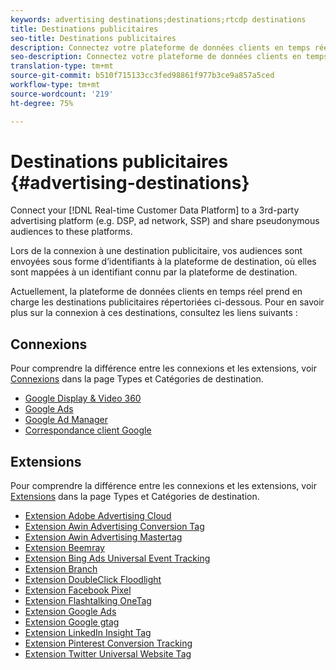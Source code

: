 ```yaml
---
keywords: advertising destinations;destinations;rtcdp destinations
title: Destinations publicitaires
seo-title: Destinations publicitaires
description: Connectez votre plateforme de données clients en temps réel à une plateforme publicitaire tierce (DSP, Ad Network, SSP, par exemple) et partagez des audiences pseudonymes sur ces plateformes.
seo-description: Connectez votre plateforme de données clients en temps réel à une plateforme publicitaire tierce (DSP, Ad Network, SSP, par exemple) et partagez des audiences pseudonymes sur ces plateformes.
translation-type: tm+mt
source-git-commit: b510f715133cc3fed98861f977b3ce9a857a5ced
workflow-type: tm+mt
source-wordcount: '219'
ht-degree: 75%

---
```



# Destinations publicitaires {#advertising-destinations}

Connect your [!DNL Real-time Customer Data Platform] to a 3rd-party advertising platform (e.g. DSP, ad network, SSP) and share pseudonymous audiences to these platforms.

Lors de la connexion à une destination publicitaire, vos audiences sont envoyées sous forme d’identifiants à la plateforme de destination, où elles sont mappées à un identifiant connu par la plateforme de destination.

Actuellement, la plateforme de données clients en temps réel prend en charge les destinations publicitaires répertoriées ci-dessous. Pour en savoir plus sur la connexion à ces destinations, consultez les liens suivants :

## Connexions

Pour comprendre la différence entre les connexions et les extensions, voir [Connexions](/help/rtcdp/destinations/destination-types.md#connections) dans la page Types et Catégories de destination.


* [Google Display &amp; Video 360](/help/rtcdp/destinations/google-dv360-destination.md)
* [Google Ads](/help/rtcdp/destinations/google-ads-destination.md)
* [Google Ad Manager](/help/rtcdp/destinations/google-ad-manager-destination.md)
* [Correspondance client Google](/help/rtcdp/destinations/google-customer-match-destination.md)


## Extensions

Pour comprendre la différence entre les connexions et les extensions, voir [Extensions](/help/rtcdp/destinations/destination-types.md#extensions) dans la page Types et Catégories de destination.

* [Extension Adobe Advertising Cloud](/help/rtcdp/destinations/adobe-advertising-cloud-extension.md)
* [Extension Awin Advertising Conversion Tag](/help/rtcdp/destinations/awin-conversiontag-extension.md)
* [Extension Awin Advertising Mastertag](/help/rtcdp/destinations/awin-mastertag-extension.md)
* [Extension Beemray](beemray-extension.md)
* [Extension Bing Ads Universal Event Tracking](/help/rtcdp/destinations/bing-ads-extension.md)
* [Extension Branch](/help/rtcdp/destinations/branch-extension.md)
* [Extension DoubleClick Floodlight](/help/rtcdp/destinations/doubleclick-floodlight-extension.md)
* [Extension Facebook Pixel](/help/rtcdp/destinations/facebook-pixel-extension.md)
* [Extension Flashtalking OneTag](/help/rtcdp/destinations/flashtalking-extension.md)
* [Extension Google Ads](/help/rtcdp/destinations/google-ads-extension.md)
* [Extension Google gtag](/help/rtcdp/destinations/gtag-advertising-extension.md)
* [Extension LinkedIn Insight Tag](linkedin-extension.md)
* [Extension Pinterest Conversion Tracking](pinterest-extension.md)
* [Extension Twitter Universal Website Tag](twitter-uwt-extension.md)